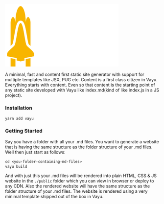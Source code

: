 ![alt text](vayu.png "Vayu")

A minimal, fast and content first static site generator with support for multiple templates like JSX, PUG etc.
Content is a first class citizen in Vayu. Everything starts with content. Even so that content is the starting point of any static site developed with Vayu like index.md(kind of like index.js in a JS project).

### Installation

```
yarn add vayu
```

### Getting Started

Say you have a folder with all your .md files. You want to generate a website that is having the same structure as the folder structure of your .md files. Well then just start as follows:

```
cd <you-folder-containing-md-files>
vayu build
```

And with just this your .md files will be rendered into plain HTML, CSS & JS website in the `./public` folder which you can view in browser or deploy to any CDN. Also the rendered website will have the same structure as the folder structure of your .md files.
The website is rendered using a very minimal template shipped out of the box in Vayu.
